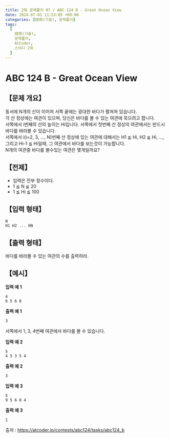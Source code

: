 ```yaml
---
title: 2회 문제풀이 07 / ABC 124 B - Great Ocean View
date: 2024-07-01 11:53:05 +09:00
categories: [技術(기술), 문제풀이]
tags:
  [
    技術(기술),
    문제풀이,
    AtCoder,
    스터디 2회
  ]
---
```

# ABC 124 B - Great Ocean View
## 【문제 개요】
동서에 N개의 산이 이어져 서쪽 끝에는 광대한 바다가 펼쳐져 있습니다.<br>
각 산 정상에는 여관이 있으며, 당신은 바다를 볼 수 있는 여관에 묵으려고 합니다.<br>
서쪽에서 i번째의 산의 높이는 Hi입니다. 서쪽에서 첫번째 산 정상의 여관에서는 반드시 바다를 바라볼 수 있습니다.<br>
서쪽에서 i(i=2, 3, ..., N)번째 산 정상에 있는 여관에 대해서는 H1 ≦ Hi, H2 ≦ Hi, ..., 그리고 Hi-1 ≦ Hi일때, 그 여관에서 바다를 보는것이 가능합니다.<br>
N개의 여관중 바다를 볼수있는 여관은 몇개일까요?

## 【전제】
- 입력은 전부 정수이다.
- 1 ≦ N ≦ 20
- 1 ≦ Hi ≦ 100

## 【입력 형태】
```
N
H1 H2 ... HN
```

## 【출력 형태】
바다를 바라볼 수 있는 여관의 수를 출력하라.

## 【예시】

**입력 예 1**

```
4
6 5 6 8
```

**출력 예 1**

```
3
```
서쪽에서 1, 3, 4번째 여관에서 바다를 볼 수 있습니다.

**입력 예 2**

```
5
4 5 3 5 4
```

**출력 예 2**

```
3
```

**입력 예 3**

```
5
9 5 6 8 4
```

**출력 예 3**

```
1
```

출처 : <a href="https://atcoder.jp/contests/abc124/tasks/abc124_b">https://atcoder.jp/contests/abc124/tasks/abc124_b</a> 